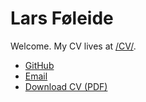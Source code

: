 <body>
  <h1>Lars Føleide</h1>
  <p>Welcome. My CV lives at <a href="/CV/">/CV/</a>.</p>
  <ul>
    <li><a href="https://github.com/zyron">GitHub</a></li>
    <li><a href="mailto:lars.foleide@gmail.com">Email</a></li>
    <li><a href="/CV/cv.pdf">Download CV (PDF)</a></li>
  </ul>
</body>
